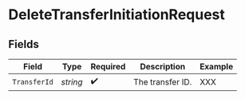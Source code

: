 # DeleteTransferInitiationRequest


## Fields

| Field              | Type               | Required           | Description        | Example            |
| ------------------ | ------------------ | ------------------ | ------------------ | ------------------ |
| `TransferId`       | *string*           | :heavy_check_mark: | The transfer ID.   | XXX                |